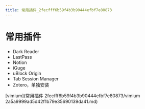 ```yaml
---
title: 常用插件_2fecfff6b59f4b3b90444efbf7e80873
---
```


# 常用插件

- Dark Reader
- LastPass
- Notion
- iGuge
- uBlock Origin
- Tab Session Manager
- Zotero，单独安装

[vimium](常用插件 2fecfff6b59f4b3b90444efbf7e80873/vimium 2a5a9999ad5d42f1b79e35690139da41.md)